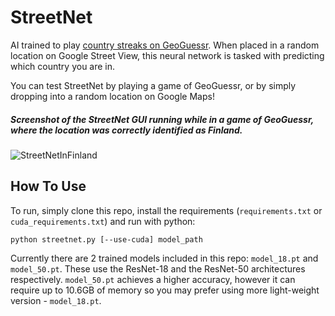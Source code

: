 # StreetNet
AI trained to play [country streaks on GeoGuessr](https://www.geoguessr.com/country-streak). When placed in a random location on Google Street View, this neural network is tasked with predicting which country you are in.

You can test StreetNet by playing a game of GeoGuessr, or by simply dropping into a random location on Google Maps!

##### Screenshot of the StreetNet GUI running while in a game of GeoGuessr, where the location was correctly identified as Finland. 
![StreetNetInFinland](https://user-images.githubusercontent.com/26235672/162554558-a799554d-931c-46f0-bc05-000525339acc.jpg)

## How To Use

To run, simply clone this repo, install the requirements (`requirements.txt` or `cuda_requirements.txt`) and run with python:
```
python streetnet.py [--use-cuda] model_path
```

Currently there are 2 trained models included in this repo: `model_18.pt` and `model_50.pt`. These use the ResNet-18 and the ResNet-50 architectures respectively. `model_50.pt` achieves a higher accuracy, however it can require up to 10.6GB of memory so you may prefer using more light-weight version - `model_18.pt`.
